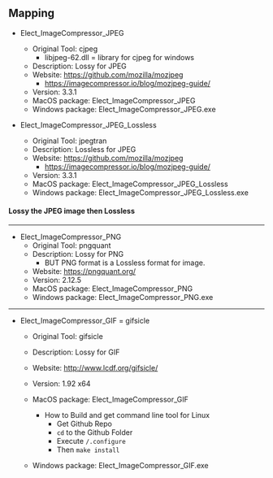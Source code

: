 ## Mapping

- Elect_ImageCompressor_JPEG
    + Original Tool: cjpeg
        * libjpeg-62.dll = library for cjpeg for windows
    + Description: Lossy for JPEG
    + Website: https://github.com/mozilla/mozjpeg
        * https://imagecompressor.io/blog/mozjpeg-guide/
    + Version: 3.3.1
    + MacOS package: Elect_ImageCompressor_JPEG
    + Windows package: Elect_ImageCompressor_JPEG.exe

- Elect_ImageCompressor_JPEG_Lossless
    + Original Tool: jpegtran
    + Description: Lossless for JPEG
    + Website: https://github.com/mozilla/mozjpeg
        * https://imagecompressor.io/blog/mozjpeg-guide/
    + Version: 3.3.1
    + MacOS package: Elect_ImageCompressor_JPEG_Lossless
    + Windows package: Elect_ImageCompressor_JPEG_Lossless.exe

#### Lossy the JPEG image then Lossless

---

- Elect_ImageCompressor_PNG
    + Original Tool: pngquant
    + Description: Lossy for PNG
        * BUT PNG format is a Lossless format for image.
    + Website: https://pngquant.org/
    + Version: 2.12.5
    + MacOS package: Elect_ImageCompressor_PNG
    + Windows package: Elect_ImageCompressor_PNG.exe

---
    
- Elect_ImageCompressor_GIF = gifsicle
    + Original Tool: gifsicle
    + Description: Lossy for GIF
    + Website: http://www.lcdf.org/gifsicle/
    + Version: 1.92 x64
    + MacOS package: Elect_ImageCompressor_GIF
        * How to Build and get command line tool for Linux
            + Get Github Repo
            + `cd` to the Github Folder
            + Execute `/.configure`
            + Then `make install`
        
    + Windows package: Elect_ImageCompressor_GIF.exe